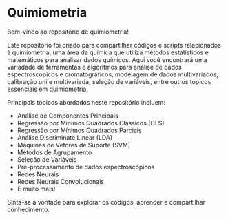 # Quimiometria
Bem-vindo ao repositório de quimiometria!

Este repositório foi criado para compartilhar códigos e scripts relacionados à quimiometria, uma área da química que utiliza métodos estatísticos e matemáticos para analisar dados químicos. Aqui você encontrará uma variadade de ferramentas e algoritmos para análise de dados espectroscópicos e cromatográficos, modelagem de dados multivariados, calibração uni e multivariada, seleção de variáveis, entre outros tópicos essenciais em quimiometria.

Principais tópicos abordados neste repositório incluem:

* Análise de Componentes Principais
* Regressão por Mínimos Quadrados Clássicos (CLS)
* Regressão por Mínimos Quadrados Parciais
* Análise Discriminate Linear (LDA)
* Máquinas de Vetores de Suporte (SVM)
* Métodos de Agrupamento
* Seleção de Variáveis
* Pré-processamento de dados espectroscópicos 
* Redes Neurais
* Redes Neurais Convolucionais
* E muito mais!

Sinta-se à vontade para explorar os códigos, aprender e compartilhar conhecimento.

 

